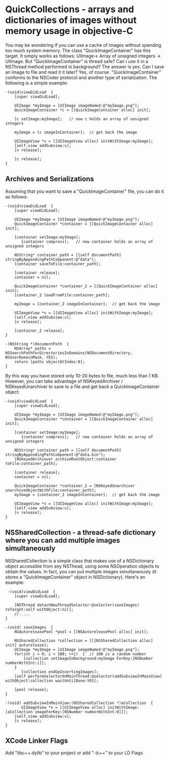 QuickCollections - arrays and dictionaries of images without memory usage in objective-C
========================================================================================

You may be wondering if you can use a cache of images without spending too much system memory. The class "QuickImageContainer" 
has this target. It simply works as follows: UIImage-> Array of unsigned integers -> UIImage. But "QuickImageContainer" is thread safe? 
Can i use it in a NSThread method performed in background? The answer is yes. Can I save an image to file and read it it later? 
Yes, of course. "QuickImageContainer" conforms to the NSCoder protocol and another type of serialization. The following is a simple example:

    -(void)viewDidLoad  {
	    [super viewDidLoad];
		
		UIImage *myImage = [UIImage imageNamed:@"myImage.png"];
		QuickImageContainer *c = [[QuickImageContainer alloc] init];
		
		[c setImage:myImage];   // now c holds an array of unsigned integers
		
		myImage = [c imageInContainer];  // get back the image
		
		UIImageView *v = [[UIImageView alloc] initWithImage:myImage];
		[self.view addSubview:v];
		[v release];
		
		[c release];
	}

Archives and Serializations
---------------------------

Assuming that you want to save a "QuickImageContainer" file, you can do it as follows:

    -(void)viewDidLoad  {
	    [super viewDidLoad];
		
		UIImage *myImage = [UIImage imageNamed:@"myImage.png"];
		QuickImageContainer *container = [[QuickImageContainer alloc] init];
		
		[container setImage:myImage];
           [container compress];   // now container holds an array of unsigned integers
		
		NSString* container_path = [[self documentPath] stringByAppendingPathComponent:@"data"];
		[container saveToFile:container_path];
		
		[container release];
		container = nil;
		
		QuickImageContainer *container_2 = [[QuickImageContainer alloc] init];
		[container_2 loadFromFile:container_path];
		
		myImage = [container_2 imageInContainer];  // get back the image
		
		UIImageView *v = [[UIImageView alloc] initWithImage:myImage];
		[self.view addSubview:v];
		[v release];
		
		[container_2 release];
	}
	
	-(NSString *)documentPath  {
	    NSArray* paths = NSSearchPathForDirectoriesInDomains(NSDocumentDirectory, NSUserDomainMask, YES);
		return [paths objectAtIndex:0];
	}
	
By this way you have stored only 10-20 bytes to file, much less than 1 KB. However, you can take advantage
 of NSKeyedArchiver / NSKeyedUnarchiver to save to a file and get back a QuickImageContainer object:

    -(void)viewDidLoad  {
	    [super viewDidLoad];
		
		UIImage *myImage = [UIImage imageNamed:@"myImage.png"];
		QuickImageContainer *container = [[QuickImageContainer alloc] init];
		
		[container setImage:myImage];
           [container compress];   // now container holds an array of unsigned integers		

		NSString* container_path = [[self documentPath] stringByAppendingPathComponent:@"data.bin"];
		[NSkeyedArchiever archiveRootObject:container toFile:container_path];
		
		[container release];
		container = nil;
		
		QuickImageContainer *container_2 = [NSKeyedUnarchiver unarchiveObjectWithFile:container_path];
		myImage = [container_2 imageInContainer];  // get back the image
		
		UIImageView *v = [[UIImageView alloc] initWithImage:myImage];
		[self.view addSubview:v];
		[v release];
	}

NSSharedCollection - a thread-safe dictionary where you can add multiple images simultaneously
------------------------------------------------------------------------------------------------------

 NSSharedCollection is a simple class that makes use of a NSDictionary object accessible from any NSThead,
 using some NSOperation objects to obtain the values. In fact, you can put multiple images simultaneously (it stores a "QuickImageContainer" 
 object in NSDictionary). Here's an example:
 
     -(void)viewDidLoad  {
	    [super viewDidLoad];
		
		[NSThread detachNewThreadSelector:@selector(saveImages) toTarget:self withObject:nil];
		//.....
	}
	
	-(void) saveImages  {
	    NSAutoreleasePool *pool = [[NSAutoreleasePool alloc] init];
	
	    NSSharedCollection *collection = [[[NSSharedCollection alloc] init] autorelease];
	    UIImage *myImage = [UIImage imageNamed:@"myImage.png"];
		for(int i = 0; i < 100; ++i)  {  // 100 is a random number
		    [collection setImageInBackground:myImage ForKey:[NSNumber numberWithInt:i]];
		}
           [collection endUpInsertingImages];
		[self performSelectorOnMainThread:@selector(addSubviewInMainView) withObject:collection waitUntilDone:YES];
		
		[pool release];
	}
	
	-(void) addSubviewInMainView:(NSSharedCollection *)aCollection  {
           UIImageView *v = [[UIImageView alloc] initWithImage:[aCollection imageForKey:[NSNumber numberWithInt:0]]];
		[self.view addSubview:v];
		[v release];
	}
	
XCode Linker Flags
------------------
Add "libc++.dylib" to your project or add "-lc++" to your LD Flags